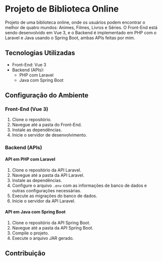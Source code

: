 # Projeto de Biblioteca Online

Projeto de uma biblioteca online, onde os usuários podem encontrar o melhor de quatro mundos: Animes, Filmes, Livros e Séries. O Front-End está sendo desenvolvido em Vue 3, e o Backend é implementado em PHP com o Laravel e Java usando o Spring Boot, ambas APIs feitas por mim.

## Tecnologias Utilizadas

- Front-End: Vue 3
- Backend (APIs): 
  - PHP com Laravel
  - Java com Spring Boot

## Configuração do Ambiente

### Front-End (Vue 3)

1. Clone o repositório.
2. Navegue até a pasta do Front-End.
3. Instale as dependências.
4. Inicie o servidor de desenvolvimento.

### Backend (APIs)

#### API em PHP com Laravel

1. Clone o repositório da API Laravel.
2. Navegue até a pasta da API Laravel.
3. Instale as dependências.
4. Configure o arquivo `.env` com as informações de banco de dados e outras configurações necessárias.
5. Execute as migrações do banco de dados.
6. Inicie o servidor da API Laravel.

#### API em Java com Spring Boot

1. Clone o repositório da API Spring Boot.
2. Navegue até a pasta da API Spring Boot.
3. Compile o projeto.
4. Execute o arquivo JAR gerado.

## Contribuição
